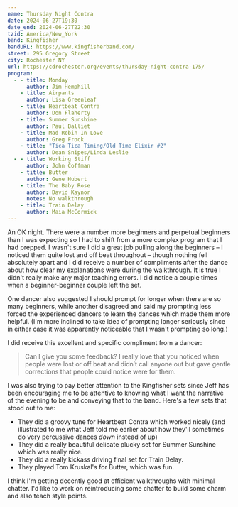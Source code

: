 ```yaml
---
name: Thursday Night Contra
date: 2024-06-27T19:30
date_end: 2024-06-27T22:30
tzid: America/New_York
band: Kingfisher
bandURL: https://www.kingfisherband.com/
street: 295 Gregory Street
city: Rochester NY
url: https://cdrochester.org/events/thursday-night-contra-175/
program:
  - - title: Monday
      author: Jim Hemphill
    - title: Airpants
      author: Lisa Greenleaf
    - title: Heartbeat Contra
      author: Don Flaherty
    - title: Summer Sunshine
      author: Paul Balliet
    - title: Mad Robin In Love
      author: Greg Frock
    - title: "Tica Tica Timing/Old Time Elixir #2"
      author: Dean Snipes/Linda Leslie
  - - title: Working Stiff
      author: John Coffman
    - title: Butter
      author: Gene Hubert
    - title: The Baby Rose
      author: David Kaynor
      notes: No walkthrough
    - title: Train Delay
      author: Maia McCormick
---
```


An OK night. There were a number more beginners and perpetual beginners than I was expecting so I had to shift from a more complex program that I had prepped. I wasn't sure I did a great job pulling along the beginners – I noticed them quite lost and off beat throughout – though nothing fell absolutely apart and I did receive a number of compliments after the dance about how clear my explanations were during the walkthrough. It is true I didn't really make any major teaching errors. I did notice a couple times when a beginner-beginner couple left the set.

One dancer also suggested I should prompt for longer when there are so many beginners, while another disagreed and said my prompting less forced the experienced dancers to learn the dances which made them more helpful. (I'm more inclined to take idea of prompting longer seriously since in either case it was apparently noticeable that I wasn't prompting so long.)

I did receive this excellent and specific compliment from a dancer:

> Can I give you some feedback? I really love that you noticed when people were lost or off beat and didn’t call anyone out but gave gentle corrections that people could notice were for them.

I was also trying to pay better attention to the Kingfisher sets since Jeff has been encouraging me to be attentive to knowing what I want the narrative of the evening to be and conveying that to the band. Here's a few sets that stood out to me:

* They did a groovy tune for Heartbeat Contra which worked nicely (and illustrated to me what Jeff told me earlier about how they'll sometimes do very percussive dances *down* instead of up)
* They did a really beautiful delicate plucky set for Summer Sunshine which was really nice.
* They did a really kickass driving final set for Train Delay.
* They played Tom Kruskal's for Butter, which was fun.

I think I'm getting decently good at efficient walkthroughs with minimal chatter. I'd like to work on reintroducing some chatter to build some charm and also teach style points.
